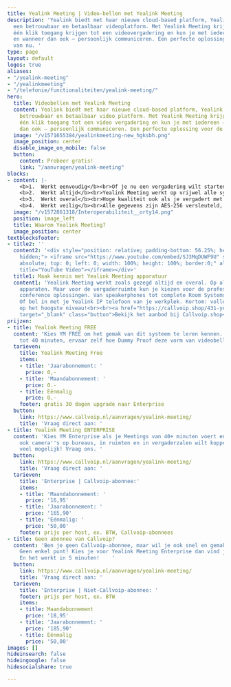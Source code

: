 ```yaml
---
title: Yealink Meeting | Video-bellen met Yealink Meeting
description: 'Yealink biedt met haar nieuwe cloud-based platform, Yealink Meeting,
  een betrouwbaar en betaalbaar videoplatform. Met Yealink Meeting krijg je binnen
  één klik toegang krijgen tot een videovergadering en kun je met iedereen – waar
  en wanneer dan ook – persoonlijk communiceren. Een perfecte oplossing voor de tijd
  van nu. '
type: page
layout: default
logos: true
aliases:
- "/yealink-meeting"
- "/yealinkmeeting"
- "/telefonie/functionaliteiten/yealink-meeting/"
hero:
  title: Videobellen met Yealink Meeting
  content: Yealink biedt met haar nieuwe cloud-based platform, Yealink Meeting, een
    betrouwbaar en betaalbaar video platform. Met Yealink Meeting krijg je binnen
    één klik toegang tot een video vergadering en kun je met iedereen – waar en wanneer
    dan ook – persoonlijk communiceren. Een perfecte oplossing voor de tijd van nu.
  image: "/v1571655384/yealinkmeeting-new_hgksbh.png"
  image_position: center
  disable_image_on_mobile: false
  button:
    content: Probeer gratis!
    link: "/aanvragen/yealink-meeting"
blocks:
- content: |-
    <b>1.  Werkt eenvoudig</b><br>Of je nu een vergadering wilt starten of deelnemen: het is in één klik geregeld. Ook tijdens de vergaderingen is het dankzij de gebruiksvriendelijke applicatie gemakkelijk om bijvoorbeeld je scherm te delen of content door te sturen.<br><br>
    <b>2.  Werkt altijd</b><br>Yealink Meeting werkt op vrijwel alle systemen: Windows of Apple computers, Chromebooks maar ook op mobiele apparaten met Android of iOS. Zelfs Microsoft Teams, Skype én natuurlijk je Yealink IP-telefoon: iedereen is welkom. Klik en log in zonder installatie via de web browser.<br><br>
    <b>3.  Werkt overal</b><br>Hoge kwaliteit ook als je vergadert met gesprekspartners op een verre locatie. Dankzij een wereldwijde dekking van het platform is er altijd nabijgelegen toegang met real-time communicatie en stabiele HD-video ondersteuning.<br><br>
    <b>4.  Werkt veilig</b><br>Alle gegevens zijn AES-256 versleuteld, en alle signalen zijn TLS-gecodeerd en voorzien van een conferentie-vergrendeling met pincode. Kortom: jouw data én communicatie is veilig. Wel zo prettig voor de zakelijke gebruiker!<br><br><a href="/ondersteuning/extra-features/handleiding-yealink-meeting/" target="_blank" class="button">Hoe werkt het?</a>
  image: "/v1572861318/Interoperabiliteit__orty14.png"
  position: image_left
  title: Waarom Yealink Meeting?
  image_position: center
textblocksfooter:
- title2: ''
  content2: '<div style="position: relative; padding-bottom: 56.25%; height: 0; overflow:
    hidden;"> <iframe src="https://www.youtube.com/embed/SJ3MqDUWF9U" style="position:
    absolute; top: 0; left: 0; width: 100%; height: 100%; border:0;" allowfullscreen
    title="YouTube Video"></iframe></div>'
  title1: Maak kennis met Yealink Meeting apparatuur
  content1: 'Yealink Meeting werkt zoals gezegd altijd en overal. Op al jouw eigen
    apparaten. Maar voor de vergaderruimte kun je kiezen voor de professionele Yealink
    conference oplossingen. Van speakerphones tot complete Room Systems incl. vergadercamera.
    Of bel in met je Yealink IP telefoon van je werkplek. Kortom: volledige integratie
    op het hoogste niveau!<br><br><a href="https://callvoip.shop/431-yealink-meeting"
    target="_blank" class="button">Bekijk het aanbod bij Callvoip.shop</a>'
prijzen:
- title: Yealink Meeting FREE
  content: 'Kies YM FREE om het gemak van dit systeem te leren kennen. Voer Meetings
    tot 40 minuten, ervaar zelf hoe Dummy Proof deze vorm van videobellen werkt!  '
  tarieven:
    title: Yealink Meeting Free
    items:
    - title: 'Jaarabonnement: '
      price: 0,-
    - title: 'Maandabonnement: '
      price: 0.-
    - title: Eënmalig
      price: 0,-
    footer: gratis 30 dagen upgrade naar Enterprise
  button:
    link: https://www.callvoip.nl/aanvragen/yealink-meeting/
    title: 'Vraag direct aan: '
- title: Yealink Meeting ENTERPRISE
  content: 'Kies YM Enterprise als je Meetings van 40+ minuten voert en/of als je
    ook camera''s op bureaus, in ruimten en in vergaderzalen wilt koppelen. Er is
    veel mogelijk! Vraag ons. '
  button:
    link: https://www.callvoip.nl/aanvragen/yealink-meeting/
    title: 'Vraag direct aan: '
  tarieven:
    title: 'Enterprise | Callvoip-abonnee:'
    items:
    - title: 'Maandabonnement: '
      price: '16,95'
    - title: 'Jaarabonnement: '
      price: '165,90'
    - title: 'Eénmalig: '
      price: '50,00'
    footer: prijs per host, ex. BTW, Callvoip-abonnees
- title: Geen abonnee van Callvoip?
  content: 'Ben je geen Callvoip-abonnee, maar wil je ook snel en gemakkelijk videobellen?
    Geen enkel punt! Kies je voor Yealink Meeting Enterprise dan vind je hier de tarieven.
    En het werkt in 5 minuten!    '
  button:
    link: https://www.callvoip.nl/aanvragen/yealink-meeting/
    title: 'Vraag direct aan: '
  tarieven:
    title: 'Enterprise | Niet-Callvoip-abonnee: '
    footer: prijs per host, ex. BTW
    items:
    - title: Maandabonnement
      price: '18,95'
    - title: 'Jaarabonnement: '
      price: '185,90'
    - title: Eénmalig
      price: '50,00'
images: []
hideinsearch: false
hideingoogle: false
hidesocialshare: true

---
```


